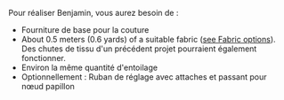 Pour réaliser Benjamin, vous aurez besoin de :

  - Fourniture de base pour la couture
  - About 0.5 meters (0.6 yards) of a suitable fabric ([see Fabric options](/docs/patterns/benjamin/fabric/)). Des chutes de tissu d'un précédent projet pourraient également fonctionner.
  - Environ la même quantité d'entoilage
  - Optionnellement : Ruban de réglage avec attaches et passant pour nœud papillon

